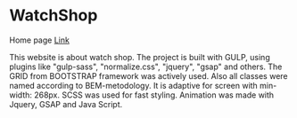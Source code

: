 # WatchShop

Home page 
[Link](https://watch-shop-app.netlify.app/)

This website is about watch shop. The project is built with GULP, using plugins like "gulp-sass", "normalize.css", "jquery", "gsap" and others. The GRID from BOOTSTRAP framework was actively used. Also all classes were named according to BEM-metodology. It is adaptive for screen with min-width: 268px. SCSS was used for fast styling. Animation was made with Jquery, GSAP and Java Script.


